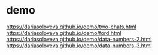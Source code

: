# demo

https://dariasoloveva.github.io/demo/two-chats.html
https://dariasoloveva.github.io/demo/ford.html
https://dariasoloveva.github.io/demo/data-numbers-2.html
https://dariasoloveva.github.io/demo/data-numbers-3.html
